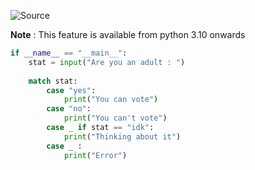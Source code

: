 ![Source](https://youtu.be/bthQCK1QAmQ?list=PLu0W_9lII9agwh1XjRt242xIpHhPT2llg)

**Note** : This feature is available from python 3.10 onwards

```python
if __name__ == "__main__":
	stat = input("Are you an adult : ")
	
	match stat:
		case "yes":
			print("You can vote")
		case "no":
			print("You can't vote")
		case _ if stat == "idk":
			print("Thinking about it")
		case _ :
			print("Error")
```

